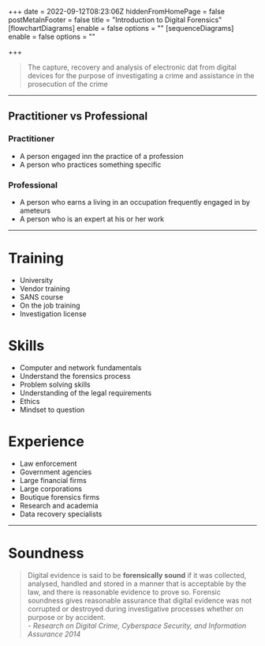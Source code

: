 +++
date = 2022-09-12T08:23:06Z
hiddenFromHomePage = false
postMetaInFooter = false
title = "Introduction to Digital Forensics"
[flowchartDiagrams]
enable = false
options = ""
[sequenceDiagrams]
enable = false
options = ""

+++
> The capture, recovery and analysis of electronic dat from digital devices for the purpose of investigating a crime and assistance in the prosecution of the crime

***

## Practitioner vs Professional

### Practitioner

* A person engaged inn the practice of a profession
* A person who practices something specific

### Professional

* A person who earns a living in an occupation frequently engaged in by ameteurs
* A person who is an expert at his or her work

***

# Training

* University
* Vendor training
* SANS course
* On the job training
* Investigation license

# Skills

* Computer and network fundamentals
* Understand the forensics process
* Problem solving skills
* Understanding of the legal requirements
* Ethics
* Mindset to question

# Experience

* Law enforcement
* Government agencies
* Large financial firms
* Large corporations
* Boutique forensics firms
* Research and academia
* Data recovery specialists

***

# Soundness

> Digital evidence is said to be **forensically sound** if it was collected, analysed, handled and stored in a manner that is acceptable by the law, and there is reasonable evidence to prove so. Forensic soundness gives reasonable assurance that digital evidence was not corrupted or destroyed during investigative processes whether on purpose or by accident.  
> _- Research on Digital Crime, Cyberspace Security, and Information Assurance 2014_